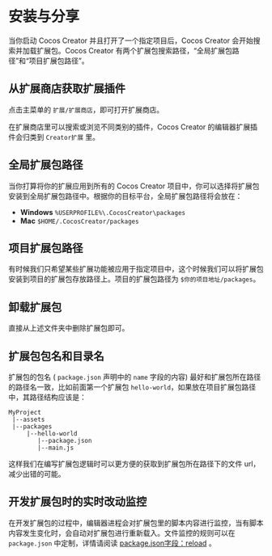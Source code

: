 # 安装与分享

当你启动 Cocos Creator 并且打开了一个指定项目后，Cocos Creator 会开始搜索并加载扩展包。Cocos Creator 有两个扩展包搜索路径，“全局扩展包路径”和“项目扩展包路径”。

## 从扩展商店获取扩展插件

点击主菜单的 `扩展/扩展商店`，即可打开扩展商店。

在扩展商店里可以搜索或浏览不同类别的插件，Cocos Creator 的编辑器扩展插件会归类到 `Creator扩展` 里。

## 全局扩展包路径

当你打算将你的扩展应用到所有的 Cocos Creator 项目中，你可以选择将扩展包安装到全局扩展包路径中。根据你的目标平台，全局扩展包路径将会放在：

- **Windows** `%USERPROFILE%\.CocosCreator\packages`
- **Mac** `$HOME/.CocosCreator/packages`

## 项目扩展包路径

有时候我们只希望某些扩展功能被应用于指定项目中，这个时候我们可以将扩展包安装到项目的扩展包存放路径上。项目的扩展包路径为 `$你的项目地址/packages`。

## 卸载扩展包

直接从上述文件夹中删除扩展包即可。

## 扩展包包名和目录名

扩展包的包名 ( `package.json` 声明中的 `name` 字段的内容) 最好和扩展包所在路径的路径名一致，比如前面第一个扩展包 `hello-world`，如果放在项目扩展包路径中，其路径结构应该是：

```
MyProject
 |--assets
 |--packages
     |--hello-world
        |--package.json
        |--main.js
```

这样我们在编写扩展包逻辑时可以更方便的获取到扩展包所在路径下的文件 url，减少出错的可能。


## 开发扩展包时的实时改动监控

在开发扩展包的过程中，编辑器进程会对扩展包里的脚本内容进行监控，当有脚本内容发生变化时，会自动对扩展包进行重新载入。文件监控的规则可以在 `package.json` 中定制，详情请阅读 [package.json字段：reload](reference/package-json-reference.md#reload-object-) 。
